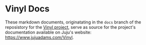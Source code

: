 # Vinyl Docs

These markdown documents, originatating in the `docs` branch of the reposistory for the [Vinyl project](https://github.com/JujuAdams/Vinyl/), serve as source for the project's documentation available on Juju's website: https://www.jujuadams.com/Vinyl.
